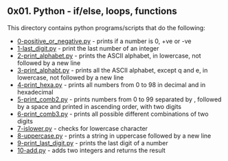 ## 0x01. Python - if/else, loops, functions
This directory contains python programs/scripts that do the following:
- [0-positive_or_negative.py](0-positive_or_negative.py) - prints if a number is 0, +ve or -ve
- [1-last_digit.py](1-last_digit.py) - print the last number of an integer
- [2-print_alphabet.py](2-print_alphabet.py) - prints the ASCII alphabet, in lowercase, not followed by a new line
- [3-print_alphabt.py](3-print_alphabt.py) - prints all the ASCII alphabet, except q and e, in lowercase, not followed by a new line
- [4-print_hexa.py](4-print_hexa.py) - prints all numbers from 0 to 98 in decimal and in hexadecimal
- [5-print_comb2.py](5-print_comb2.py) - prints numbers from 0 to 99 separated by , followed by a space and printed in ascending order, with two digits
- [6-print_comb3.py](6-print_comb3.py) - prints all possible different combinations of two digits
- [7-islower.py](7-islower.py) - checks for lowercase character
- [8-uppercase.py](8-uppercase.py) - prints a string in uppercase followed by a new line
- [9-print_last_digit.py](9-print_last_digit.py) - prints the last digit of a number
- [10-add.py](10-add.py) - adds two integers and returns the result